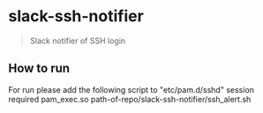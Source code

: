 # slack-ssh-notifier
> Slack notifier of SSH login

## How to run
For run please add the following script to "etc/pam.d/sshd"
session required pam_exec.so path-of-repo/slack-ssh-notifier/ssh_alert.sh